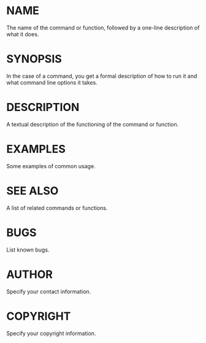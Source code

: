NAME
====

The name of the command or function, followed by a one-line description of what it does.

SYNOPSIS
========

In the case of a command, you get a formal description of how to run it and what command line options it takes.

DESCRIPTION
===========

A textual description of the functioning of the command or function.

EXAMPLES
========

Some examples of common usage.

SEE ALSO
========

A list of related commands or functions.

BUGS
====

List known bugs.

AUTHOR
======

Specify your contact information.

COPYRIGHT
=========

Specify your copyright information.
